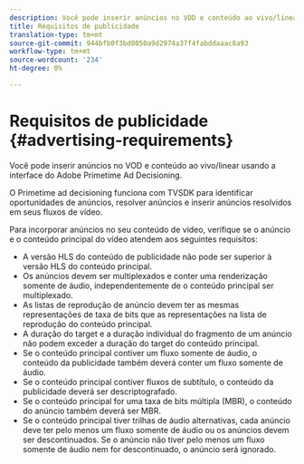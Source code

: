 ```yaml
---
description: Você pode inserir anúncios no VOD e conteúdo ao vivo/linear usando a interface do Adobe Primetime Ad Decisioning.
title: Requisitos de publicidade
translation-type: tm+mt
source-git-commit: 944bfb0f3bd0050a9d2974a37f4fabddaaac8a93
workflow-type: tm+mt
source-wordcount: '234'
ht-degree: 0%

---
```



# Requisitos de publicidade {#advertising-requirements}

Você pode inserir anúncios no VOD e conteúdo ao vivo/linear usando a interface do Adobe Primetime Ad Decisioning.

<!--<a id="section_A2966DC850E140FE9400A1D9E412F819"></a>-->

O Primetime ad decisioning funciona com TVSDK para identificar oportunidades de anúncios, resolver anúncios e inserir anúncios resolvidos em seus fluxos de vídeo.

Para incorporar anúncios no seu conteúdo de vídeo, verifique se o anúncio e o conteúdo principal do vídeo atendem aos seguintes requisitos:

* A versão HLS do conteúdo de publicidade não pode ser superior à versão HLS do conteúdo principal.
* Os anúncios devem ser multiplexados e conter uma renderização somente de áudio, independentemente de o conteúdo principal ser multiplexado.
* As listas de reprodução de anúncio devem ter as mesmas representações de taxa de bits que as representações na lista de reprodução do conteúdo principal.
* A duração do target e a duração individual do fragmento de um anúncio não podem exceder a duração do target do conteúdo principal.
* Se o conteúdo principal contiver um fluxo somente de áudio, o conteúdo da publicidade também deverá conter um fluxo somente de áudio.
* Se o conteúdo principal contiver fluxos de subtítulo, o conteúdo da publicidade deverá ser descriptografado.
* Se o conteúdo principal for uma taxa de bits múltipla (MBR), o conteúdo do anúncio também deverá ser MBR.
* Se o conteúdo principal tiver trilhas de áudio alternativas, cada anúncio deve ter pelo menos um fluxo somente de áudio ou os anúncios devem ser descontinuados. Se o anúncio não tiver pelo menos um fluxo somente de áudio nem for descontinuado, o anúncio será ignorado.
